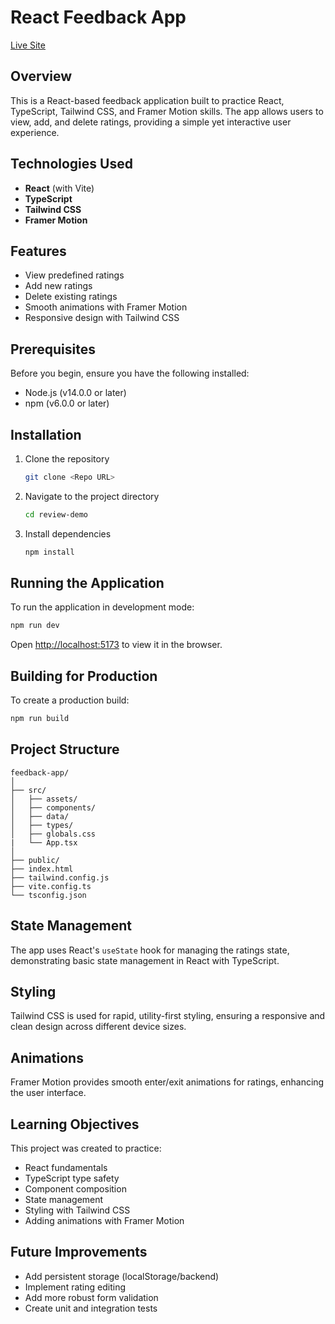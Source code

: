 # React Feedback App

[Live Site](https://review-demo-jh.netlify.app/)

## Overview

This is a React-based feedback application built to practice React, TypeScript, Tailwind CSS, and Framer Motion skills. The app allows users to view, add, and delete ratings, providing a simple yet interactive user experience.

## Technologies Used

- **React** (with Vite)
- **TypeScript**
- **Tailwind CSS**
- **Framer Motion**

## Features

- View predefined ratings
- Add new ratings
- Delete existing ratings
- Smooth animations with Framer Motion
- Responsive design with Tailwind CSS

## Prerequisites

Before you begin, ensure you have the following installed:
- Node.js (v14.0.0 or later)
- npm (v6.0.0 or later)

## Installation

1. Clone the repository
   ```bash
   git clone <Repo URL>
   ```

2. Navigate to the project directory
   ```bash
   cd review-demo
   ```

3. Install dependencies
   ```bash
   npm install
   ```

## Running the Application

To run the application in development mode:
```bash
npm run dev
```

Open [http://localhost:5173](http://localhost:5173) to view it in the browser.

## Building for Production

To create a production build:
```bash
npm run build
```

## Project Structure

```
feedback-app/
│
├── src/
│   ├── assets/
│   ├── components/
│   ├── data/
│   ├── types/
│   ├── globals.css
|   └── App.tsx
│
├── public/
├── index.html
├── tailwind.config.js
├── vite.config.ts
└── tsconfig.json
```

## State Management

The app uses React's `useState` hook for managing the ratings state, demonstrating basic state management in React with TypeScript.

## Styling

Tailwind CSS is used for rapid, utility-first styling, ensuring a responsive and clean design across different device sizes.

## Animations

Framer Motion provides smooth enter/exit animations for ratings, enhancing the user interface.

## Learning Objectives

This project was created to practice:
- React fundamentals
- TypeScript type safety
- Component composition
- State management
- Styling with Tailwind CSS
- Adding animations with Framer Motion

## Future Improvements

- Add persistent storage (localStorage/backend)
- Implement rating editing
- Add more robust form validation
- Create unit and integration tests